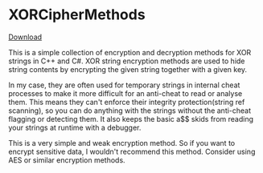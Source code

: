 # XORCipherMethods

<a class="github-button" href="https://github.com/saya-de/XORCipherMethods/archive/HEAD.zip" data-color-scheme="no-preference: dark_high_contrast; light: dark_high_contrast; dark: dark_high_contrast;" data-icon="octicon-download" aria-label="Download saya-de/XORCipherMethods on GitHub">Download</a>

This is a simple collection of encryption and decryption methods for XOR strings in C++ and C#. XOR string encryption methods are used to hide string contents by encrypting the given string together with a given key.

In my case, they are often used for temporary strings
in internal cheat processes to make it more difficult for an anti-cheat to read or analyse them. This means they can't enforce their integrity protection(string ref scanning), so you can do anything with the strings without the anti-cheat flagging or detecting them. It also keeps the basic a$$ skids from reading your strings at runtime with a debugger.

This is a very simple and weak encryption method. So if you want to encrypt sensitive data, I wouldn't recommend this method. Consider using AES or similar encryption methods.

<!-- Place this tag in your head or just before your close body tag. -->
<script async defer src="https://buttons.github.io/buttons.js"></script>
